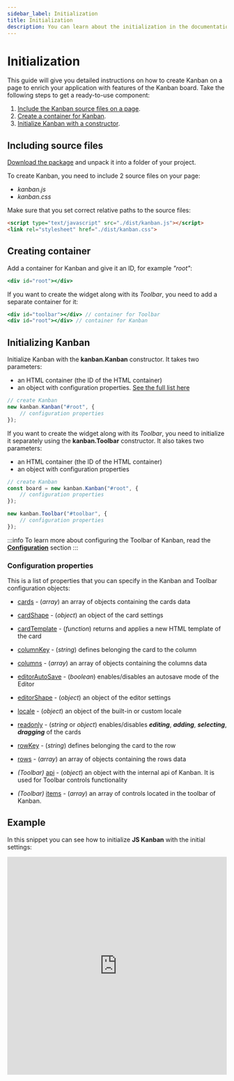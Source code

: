 ```yaml
---
sidebar_label: Initialization
title: Initialization
description: You can learn about the initialization in the documentation of the DHTMLX JavaScript Kanban library. Browse developer guides and API reference, try out code examples and live demos, and download a free 30-day evaluation version of DHTMLX Kanban.
---
```


# Initialization

This guide will give you detailed instructions on how to create Kanban on a page to enrich your application with features of the Kanban board. Take the following steps to get a ready-to-use component:

1. [Include the Kanban source files on a page](#including-source-files).
2. [Create a container for Kanban](#creating-container).
3. [Initialize Kanban with a constructor](#initializing-kanban).

## Including source files

[Download the package](https://dhtmlx.com/docs/products/dhtmlxKanban/download.shtml) and unpack it into a folder of your project.

To create Kanban, you need to include 2 source files on your page:

- *kanban.js*
- *kanban.css*

Make sure that you set correct relative paths to the source files:

~~~html title="index.html"
<script type="text/javascript" src="./dist/kanban.js"></script>  
<link rel="stylesheet" href="./dist/kanban.css">
~~~

## Creating container

Add a container for Kanban and give it an ID, for example *"root"*:

~~~jsx title="index.html"
<div id="root"></div>
~~~

If you want to create the widget along with its *Toolbar*, you need to add a separate container for it:

~~~jsx {1} title="index.html"
<div id="toolbar"></div> // container for Toolbar
<div id="root"></div> // container for Kanban
~~~

## Initializing Kanban

Initialize Kanban with the **kanban.Kanban** constructor. It takes two parameters:

- an HTML container (the ID of the HTML container)
- an object with configuration properties. [See the full list here](#configuration-properties)

~~~jsx title="index.html"
// create Kanban
new kanban.Kanban("#root", {
    // configuration properties
});
~~~

If you want to create the widget along with its *Toolbar*, you need to initialize it separately using the **kanban.Toolbar** constructor. It also takes two parameters:

- an HTML container (the ID of the HTML container)
- an object with configuration properties

~~~jsx {6-8} title="index.html"
// create Kanban
const board = new kanban.Kanban("#root", {
	// configuration properties
});

new kanban.Toolbar("#toolbar", {
	// configuration properties
});
~~~

:::info
To learn more about configuring the Toolbar of Kanban, read the [**Configuration**](guides/configuration.md/#toolbar) section
:::

### Configuration properties

This is a list of properties that you can specify in the Kanban and Toolbar configuration objects:

- [cards](api/config/js_kanban_cards_config.md) - (*array*) an array of objects containing the cards data
- [cardShape](api/config/js_kanban_cardshape_config.md) - (*object*) an object of the card settings
- [cardTemplate](api/config/js_kanban_cardtemplate_config.md) - (*function*) returns and applies a new HTML template of the card
- [columnKey](api/config/js_kanban_columnkey_config.md) - (*string*) defines belonging the card to the column
- [columns](api/config/js_kanban_columns_config.md) - (*array*) an array of objects containing the columns data
- [editorAutoSave](api/config/js_kanban_editorautosave_config.md) - (*boolean*) enables/disables an autosave mode of the Editor
- [editorShape](api/config/js_kanban_editorshape_config.md) - (*object*) an object of the editor settings
- [locale](api/config/js_kanban_locale_config.md) - (*object*) an object of the built-in or custom locale
- [readonly](api/config/js_kanban_readonly_config.md) - (*string* or *object*) enables/disables ***editing***, ***adding***, ***selecting***, ***dragging*** of the cards
- [rowKey](api/config/js_kanban_rowkey_config.md) - (*string*) defines belonging the card to the row
- [rows](api/config/js_kanban_rows_config.md) - (*array*) an array of objects containing the rows data

- *(Toolbar)* [api](api/config/toolbar_api_config.md) - (*object*) an object with the internal api of Kanban. It is used for Toolbar controls functionality
- *(Toolbar)* [items](api/config/toolbar_items_config.md) - (*array*) an array of controls located in the toolbar of Kanban.

## Example

In this snippet you can see how to initialize **JS Kanban** with the initial settings:

<iframe src="https://snippet.dhtmlx.com/gb50vyip?mode=js" frameborder="0" class="snippet_iframe" width="100%" height="500"></iframe>
